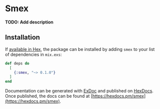 # Smex

**TODO: Add description**

## Installation

If [available in Hex](https://hex.pm/docs/publish), the package can be installed
by adding `smex` to your list of dependencies in `mix.exs`:

```elixir
def deps do
  [
    {:smex, "~> 0.1.0"}
  ]
end
```

Documentation can be generated with [ExDoc](https://github.com/elixir-lang/ex_doc)
and published on [HexDocs](https://hexdocs.pm). Once published, the docs can
be found at [https://hexdocs.pm/smex](https://hexdocs.pm/smex).

